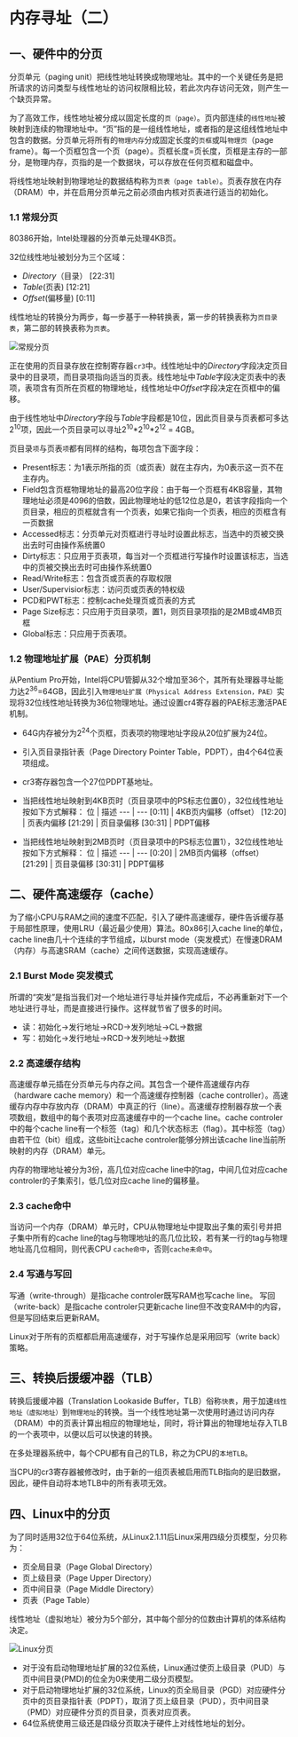 # 内存寻址（二）

## 一、硬件中的分页

分页单元（paging unit）把线性地址转换成物理地址。其中的一个关键任务是把所请求的访问类型与线性地址的访问权限相比较，若此次内存访问无效，则产生一个缺页异常。

为了高效工作，线性地址被分成以固定长度的`页（page）`。页内部连续的`线性地址`被映射到连续的物理地址中。“页”指的是一组线性地址，或者指的是这组线性地址中包含的数据。分页单元将所有的`物理内存`分成固定长度的`页框`或叫`物理页`（page frame）。每一个页框包含一个页（page）。页框长度=页长度，页框是主存的一部分，是物理内存，页指的是一个数据块，可以存放在任何页框和磁盘中。

将线性地址映射到物理地址的数据结构称为`页表（page table）`。页表存放在内存（DRAM）中，并在启用分页单元之前必须由内核对页表进行适当的初始化。

### 1.1 常规分页

80386开始，Intel处理器的分页单元处理4KB页。

32位线性地址被划分为三个区域：

* *Directory*（目录） [22:31]
* *Table*(页表) [12:21]
* *Offset*(偏移量)  [0:11]

线性地址的转换分为两步，每一步基于一种转换表，第一步的转换表称为`页目录表`，第二部的转换表称为`页表`。

![常规分页](http://life.chinaunix.net/bbsfile/forum/linux/month_0801/20080116_df60e28590bbda258d8cRX7n2zBpGJ9Z.jpg)

正在使用的页目录存放在控制寄存器`cr3`中。线性地址中的*Directory*字段决定页目录中的目录项，而目录项指向适当的页表。线性地址中*Table*字段决定页表中的表项，表项含有页所在页框的物理地址，线性地址中*Offset*字段决定在页框中的偏移。

由于线性地址中*Directory*字段与*Table*字段都是10位，因此页目录与页表都可多达$2^{10}$项，因此一个页目录可以寻址$2^{10}$\*$2^{10}$\*$2^{12}$ = 4GB。

页目录`项`与页表`项`都有同样的结构，每项包含下面字段：

* Present标志：为1表示所指的页（或页表）就在主存内，为0表示这一页不在主存内。
* Field包含页框物理地址的最高20位字段：由于每一个页框有4KB容量，其物理地址必须是4096的倍数，因此物理地址的低12位总是0，若该字段指向一个页目录，相应的页框就含有一个页表，如果它指向一个页表，相应的页框含有一页数据
* Accessed标志：分页单元对页框进行寻址时设置此标志，当选中的页被交换出去时可由操作系统置0
* Dirty标志：只应用于页表项，每当对一个页框进行写操作时设置该标志，当选中的页被交换出去时可由操作系统置0
* Read/Write标志：包含页或页表的存取权限
* User/Supervisior标志：访问页或页表的特权级
* PCD和PWT标志：控制cache处理页或页表的方式
* Page Size标志：只应用于页目录项，置1，则页目录项指的是2MB或4MB页框
* Global标志：只应用于页表项。

### 1.2 物理地址扩展（PAE）分页机制

从Pentium Pro开始，Intel将CPU管脚从32个增加至36个，其所有处理器寻址能力达$2^{36}$=64GB，因此引入`物理地址扩展（Physical Address Extension，PAE）`实现将32位线性地址转换为36位物理地址。通过设置cr4寄存器的PAE标志激活PAE机制。

* 64G内存被分为$2^{24}$个页框，页表项的物理地址字段从20位扩展为24位。
* 引入页目录指针表（Page Directory Pointer Table，PDPT），由4个64位表项组成。
* cr3寄存器包含一个27位PDPT基地址。
* 当把线性地址映射到4KB页时（页目录项中的PS标志位置0），32位线性地址按如下方式解释：
  位    |   描述
  ---   |   ---
  [0:11]    |   4KB页内偏移（offset）
  [12:20]   |   页表内偏移
  [21:29]   |   页目录偏移
  [30:31]   |   PDPT偏移

* 当把线性地址映射到2MB页时（页目录项中的PS标志位置1），32位线性地址按如下方式解释：
  位    |   描述
  ---   |   ---
  [0:20]    |   2MB页内偏移（offset）
  [21:29]   |   页目录偏移
  [30:31]   |   PDPT偏移

## 二、硬件高速缓存（cache）

为了缩小CPU与RAM之间的速度不匹配，引入了硬件高速缓存，硬件告诉缓存基于局部性原理，使用LRU（最近最少使用）算法。80x86引入cache line的单位，cache line由几十个连续的字节组成，以burst mode（突发模式）在慢速DRAM（内存）与高速SRAM（cache）之间传送数据，实现高速缓存。

### 2.1 Burst Mode 突发模式

所谓的“突发”是指当我们对一个地址进行寻址并操作完成后，不必再重新对下一个地址进行寻址，而是直接进行操作。这样就节省了很多的时间。

* 读：初始化→发行地址→RCD→发列地址→CL→数据
* 写：初始化→发行地址→RCD→发列地址→数据

### 2.2 高速缓存结构

高速缓存单元插在分页单元与内存之间。其包含一个硬件高速缓存内存（hardware cache memory）和一个高速缓存控制器（cache controller）。高速缓存内存中存放内存（DRAM）中真正的行（line）。高速缓存控制器存放一个表项数组，数组中的每个表项对应高速缓存中的一个cache line。cache controler中的每个cache line有一个标签（tag）和几个状态标志（flag）。其中标签（tag）由若干位（bit）组成，这些bit让cache controler能够分辨出该cache line当前所映射的内存（DRAM）单元。

内存的物理地址被分为3份，高几位对应cache line中的tag，中间几位对应cache controler的子集索引，低几位对应cache line的偏移量。


### 2.3 cache命中

当访问一个内存（DRAM）单元时，CPU从物理地址中提取出子集的索引号并把子集中所有的cache line的tag与物理地址的高几位比较，若有某一行的tag与物理地址高几位相同，则代表CPU `cache命中`，否则`cache未命中`。

### 2.4 写通与写回
写通（write-through）是指cache controler既写RAM也写cache line。
写回（write-back）是指cache controler只更新cache line但不改变RAM中的内容，但是写回结束后更新RAM。

Linux对于所有的页框都启用高速缓存，对于写操作总是采用回写（write back）策略。

## 三、转换后援缓冲器（TLB）

转换后援缓冲器（Translation Lookaside Buffer，TLB）俗称`快表`，用于加速`线性地址（虚拟地址）`到`物理地址`的转换。当一个线性地址第一次使用时通过访问内存（DRAM）中的页表计算出相应的物理地址，同时，将计算出的物理地址存入TLB的一个表项中，以便以后可以快速的转换。

在多处理器系统中，每个CPU都有自己的TLB，称之为CPU的`本地TLB`。

当CPU的cr3寄存器被修改时，由于新的一组页表被启用而TLB指向的是旧数据，因此，硬件自动将本地TLB中的所有表项无效。

## 四、Linux中的分页

为了同时适用32位于64位系统，从Linux2.1.11后Linux采用四级分页模型，分贝称为：

* 页全局目录（Page Global Directory）
* 页上级目录（Page Upper Directory）
* 页中间目录（Page Middle Directory）
* 页表（Page Table）

线性地址（虚拟地址）被分为5个部分，其中每个部分的位数由计算机的体系结构决定。

![Linux分页](http://life.chinaunix.net/bbsfile/forum/linux/month_0801/20080116_3a1b1ea4249e4a3ce05fZnTyR3rfXy3h.jpg)

* 对于没有启动物理地址扩展的32位系统，Linux通过使页上级目录（PUD）与页中间目录(PMD)的位全为0来使用二级分页模型。
* 对于启动物理地址扩展的32位系统，Linux的页全局目录（PGD）对应硬件分页中的页目录指针表（PDPT），取消了页上级目录（PUD），页中间目录（PMD）对应硬件分页的页目录，页表对应页表。
* 64位系统使用三级还是四级分页取决于硬件上对线性地址的划分。

